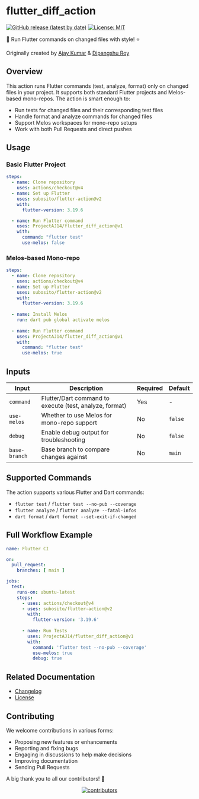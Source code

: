 # flutter_diff_action

[![GitHub release (latest by date)](https://img.shields.io/github/v/release/ProjectAJ14/flutter_diff_action)](https://github.com/ProjectAJ14/flutter_diff_action/releases)
[![License: MIT](https://img.shields.io/badge/License-MIT-yellow.svg)](https://opensource.org/licenses/MIT)

🎯 Run Flutter commands on changed files with style! ⭐

Originally created by [Ajay Kumar] & [Dipangshu Roy]

## Overview

This action runs Flutter commands (test, analyze, format) only on changed files in your project. It supports both standard Flutter projects and Melos-based mono-repos. The action is smart enough to:

- Run tests for changed files and their corresponding test files
- Handle format and analyze commands for changed files
- Support Melos workspaces for mono-repo setups
- Work with both Pull Requests and direct pushes

## Usage

### Basic Flutter Project

```yaml
steps:
  - name: Clone repository
    uses: actions/checkout@v4
  - name: Set up Flutter
    uses: subosito/flutter-action@v2
    with:
      flutter-version: 3.19.6

  - name: Run Flutter command
    uses: ProjectAJ14/flutter_diff_action@v1
    with:
      command: "flutter test"
      use-melos: false
```

### Melos-based Mono-repo

```yaml
steps:
  - name: Clone repository
    uses: actions/checkout@v4
  - name: Set up Flutter
    uses: subosito/flutter-action@v2
    with:
      flutter-version: 3.19.6
      
  - name: Install Melos
    run: dart pub global activate melos
    
  - name: Run Flutter command
    uses: ProjectAJ14/flutter_diff_action@v1
    with:
      command: "flutter test"
      use-melos: true
```

## Inputs

| Input         | Description                                             | Required | Default |
|---------------|---------------------------------------------------------|----------|---------|
| `command`     | Flutter/Dart command to execute (test, analyze, format) | Yes      | -       |
| `use-melos`   | Whether to use Melos for mono-repo support              | No       | `false` |
| `debug`       | Enable debug output for troubleshooting                 | No       | `false` |
| `base-branch` | Base branch to compare changes against                  | No       | `main`  |

## Supported Commands

The action supports various Flutter and Dart commands:

- `flutter test` / `flutter test --no-pub --coverage`
- `flutter analyze` / `flutter analyze --fatal-infos`
- `dart format` / `dart format --set-exit-if-changed`

## Full Workflow Example

```yaml
name: Flutter CI

on:
  pull_request:
    branches: [ main ]

jobs:
  test:
    runs-on: ubuntu-latest
    steps:
      - uses: actions/checkout@v4
      - uses: subosito/flutter-action@v2
        with:
          flutter-version: '3.19.6'
      
      - name: Run Tests
        uses: ProjectAJ14/flutter_diff_action@v1
        with:
          command: 'flutter test --no-pub --coverage'
          use-melos: true
          debug: true
```

## Related Documentation

- [Changelog](CHANGELOG.md)
- [License](LICENSE)

## Contributing

We welcome contributions in various forms:

- Proposing new features or enhancements
- Reporting and fixing bugs
- Engaging in discussions to help make decisions
- Improving documentation
- Sending Pull Requests

A big thank you to all our contributors! 🙌

<div align="center">
  <a href="https://github.com/ProjectAJ14/flutter_diff_action/graphs/contributors">
    <img src="https://contrib.rocks/image?repo=ProjectAJ14/flutter_diff_action" alt="contributors"/>
  </a>
</div>

[Ajay Kumar]: https://github.com/ProjectAJ14
[Dipangshu Roy]: https://github.com/droyder7
```